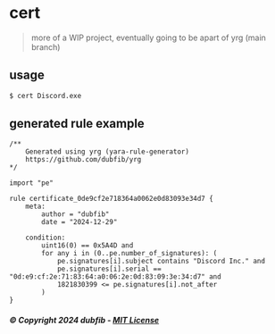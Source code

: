 # cert
> more of a WIP project, eventually going to be apart of yrg (main branch)

## usage
```bash
$ cert Discord.exe
```

## generated rule example
```yara
/**
    Generated using yrg (yara-rule-generator)
    https://github.com/dubfib/yrg
*/

import "pe"

rule certificate_0de9cf2e718364a0062e0d83093e34d7 {
    meta:
        author = "dubfib"
        date = "2024-12-29"

    condition:
        uint16(0) == 0x5A4D and
        for any i in (0..pe.number_of_signatures): (
            pe.signatures[i].subject contains "Discord Inc." and
            pe.signatures[i].serial == "0d:e9:cf:2e:71:83:64:a0:06:2e:0d:83:09:3e:34:d7" and
            1821830399 <= pe.signatures[i].not_after
        )
}
```

##### © Copyright 2024 dubfib - [MIT License](https://github.com/dubfib/yrg/blob/cert/LICENSE)
